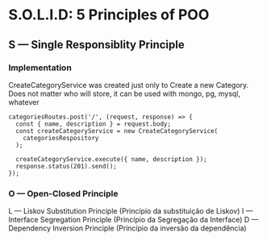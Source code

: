 # S.O.L.I.D: 5 Principles of POO

## S — Single Responsiblity Principle

### Implementation

CreateCategoryService was created just only to Create a new Category.
Does not matter who will store, it can be used with mongo, pg, mysql, whatever

```
categoriesRoutes.post('/', (request, response) => {
  const { name, description } = request.body;
  const createCategoryService = new CreateCategoryService(
    categoriesRespository
  );

  createCategoryService.execute({ name, description });
  response.status(201).send();
});
```

### O — Open-Closed Principle

L — Liskov Substitution Principle (Princípio da substituição de Liskov)
I — Interface Segregation Principle (Princípio da Segregação da Interface)
D — Dependency Inversion Principle (Princípio da inversão da dependência)
